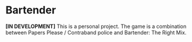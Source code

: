  # Bartender
**[IN DEVELOPMENT]** 
This is a personal project. 
The game is a combination between Papers Please / Contraband police and Bartender: The Right Mix.
